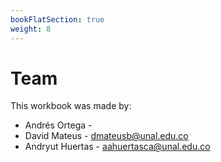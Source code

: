 ```yaml
---
bookFlatSection: true
weight: 8
---
```


# Team
This workbook was made by:
* Andrés Ortega - 
* David Mateus - dmateusb@unal.edu.co
* Andryut Huertas - aahuertasca@unal.edu.co